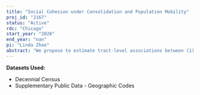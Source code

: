 ```yaml
---
title: "Social Cohesion under Consolidation and Population Mobility"
proj_id: "2167"
status: "Active"
rdc: "Chicago"
start_year: "2020"
end_year: "nan"
pi: "Linda Zhao"
abstract: "We propose to estimate tract-level associations between (1) ethnic background and household income and (2) ethnic background and mobility, as measured by whether an individual lived in the same county five years prior. Individual-level data from the Decennial Censuses (1950, 1960, 1970, 1980, 1990, and 2000) will be used to construct measures of association. Since little is known about patterns of associations, we will start by describing trends over time. Then, we will merge association measures from the Census 2000 at the tract level with the 2000 Social Capital Community Benchmark Survey (SCCBS), which contain information on social cohesion. Using ordinal multilevel logistic regressions, we will investigate whether measures of association predict trust in neighbors, net of contextual controls that are derived from the Census 2000 and data from the Department of Justice (DOJ UCR 2000). Our work will contribute to the scholarly debate on the implications of ethnoracial diversity on social cohesion. Recent studies have argued that diversity in communities diminishes cohesion, for instance, by reducing trust in neighbors. Yet classical research on social integration suggests that it is the association, or "consolidation", of multiple dimensions of social life (i.e. ethnic background and household income) that actually impede integration by impeding the existence of multifaceted social groups and intersecting social norms. We expect to find, after introducing consolidation measures to the debate on trust and cohesion, that existing debate on diversity is too simplistic and that it is consolidation rather than diversity that best predicts trust within communities."
---
```


**Datasets Used:**

  - Decennial Census 
  - Supplementary Public Data - Geographic Codes 

